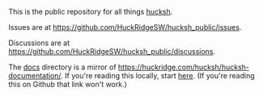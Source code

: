 This is the public repository for all things [hucksh](https://huckridge.com/hucksh/).

Issues are at https://github.com/HuckRidgeSW/hucksh_public/issues.

Discussions are at https://github.com/HuckRidgeSW/hucksh_public/discussions.

The [docs](./docs) directory is a mirror of
https://huckridge.com/hucksh/hucksh-documentation/. If you're reading this
locally, start [here](./docs/hucksh-documentation/index.html). (If you're
reading this on Github that link won't work.)
